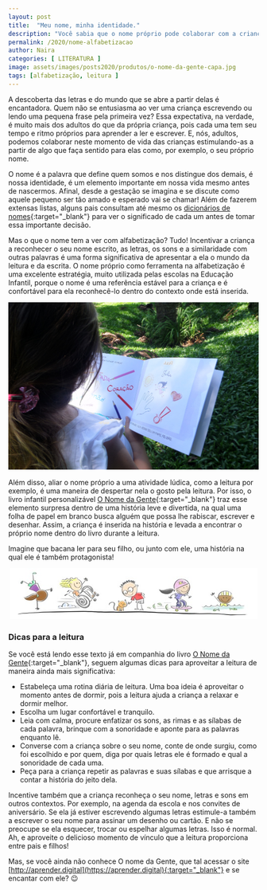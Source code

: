 ```yaml
---
layout: post
title:  "Meu nome, minha identidade."
description: "Você sabia que o nome próprio pode colaborar com a criança em seu processo de alfabetização?!"
permalink: /2020/nome-alfabetizacao
author: Naira
categories: [ LITERATURA ]
image: assets/images/posts2020/produtos/o-nome-da-gente-capa.jpg
tags: [alfabetização, leitura ]
---
```

<style>
figure {
  margin: 0rem;
}
figcaption {
display: block;
position: relative;
top:-10px;
font-style: italic;
text-align: center;
}
blockquote {
    font-family: 'Roboto', serif;
    font-size: 1.2em;
    color: green;
}
</style>
A descoberta das letras e do mundo que se abre a partir delas é encantadora. Quem não se entusiasma ao ver uma criança escrevendo ou lendo uma pequena frase pela primeira vez? Essa expectativa, na verdade, é muito mais dos adultos do que da própria criança, pois cada uma tem seu tempo e ritmo próprios para aprender a ler e escrever. E, nós, adultos, podemos colaborar neste momento de vida das crianças estimulando-as a partir de algo que faça sentido para elas como, por exemplo, o seu próprio nome. 

O nome é a palavra que define quem somos e nos distingue dos demais, é nossa identidade, é um elemento importante em nossa vida mesmo antes de nascermos. Afinal, desde a gestação se imagina e se discute como aquele pequeno ser tão amado e esperado vai se chamar! Além de fazerem extensas listas, alguns pais consultam até mesmo os [dicionários de nomes](https://nomes.aprender.digital/){:target="_blank"} para ver o significado de cada um antes de tomar essa importante decisão. 

Mas o que o nome tem a ver com alfabetização? Tudo! Incentivar a criança a reconhecer o seu nome escrito, as letras, os sons e a similaridade com outras palavras é uma forma significativa de apresentar a ela o mundo da leitura e da escrita. O nome próprio como ferramenta na alfabetização é uma excelente estratégia, muito utilizada pelas escolas na Educação Infantil, porque o nome é uma referência estável para a criança e é confortável para ela reconhecê-lo dentro do contexto onde está inserida. 

<figure>
<img src="/assets/images/posts2020/produtos/o-nome-da-gente-julia.jpg" alt="página do livro O Nome da Gente">
</figure>

Além disso, aliar o nome próprio a uma atividade lúdica, como a leitura por exemplo, é uma maneira de despertar nela o gosto pela leitura. Por isso, o livro infantil personalizável [O Nome da Gente](https://aprender.digital){:target="_blank"} traz esse elemento surpresa dentro de uma história leve e divertida, na qual uma folha de papel em branco busca alguém que possa lhe rabiscar, escrever e desenhar. Assim, a criança é inserida na história e levada a encontrar o próprio nome dentro do livro durante a leitura.  

Imagine que bacana ler para seu filho, ou junto com ele, uma história na qual ele é também protagonista!

<figure>
<center>
<img src="/assets/images/posts2020/produtos/o-nome-da-gente-criancas.jpg" alt="página do livro O Nome da Gente">
</center>
</figure>

### Dicas para a leitura
Se você está lendo esse texto já em companhia do livro [O Nome da Gente](https://aprender.digital){:target="_blank"}, seguem algumas dicas para aproveitar a leitura de maneira ainda mais significativa:

 * Estabeleça uma rotina diária de leitura. Uma boa ideia é aproveitar o momento antes de dormir, pois a leitura ajuda a criança a relaxar e dormir melhor.
 * Escolha um lugar confortável e tranquilo.
 * Leia com calma, procure enfatizar os sons, as rimas e as sílabas de cada palavra, brinque com a sonoridade e aponte para as palavras enquanto lê.  
 * Converse com a criança sobre o seu nome, conte de onde surgiu, como foi escolhido e por quem, diga por quais letras ele é formado e qual a sonoridade de cada uma.
 * Peça para a criança repetir as palavras e suas sílabas e que arrisque a contar a história do jeito dela.

Incentive também que a criança reconheça o seu nome, letras e sons em outros contextos. Por exemplo, na agenda da escola e nos convites de aniversário. Se ela já estiver escrevendo algumas letras estimule-a também a escrever o seu nome para assinar um desenho ou cartão. E não se preocupe se ela esquecer, trocar ou espelhar algumas letras. Isso é normal. Ah, e aproveite o delicioso momento de vínculo que a leitura proporciona entre pais e filhos!

Mas, se  você ainda não conhece O nome da Gente,  que tal acessar o site [http://aprender.digital](https://aprender.digital){:target="_blank"} e se encantar com ele? 😉